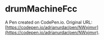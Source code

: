 # drumMachineFcc

A Pen created on CodePen.io. Original URL: [https://codepen.io/adrianurdar/pen/NWxjmvr](https://codepen.io/adrianurdar/pen/NWxjmvr).


